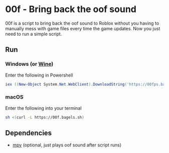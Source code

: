 # 00f - Bring back the oof sound

00f is a script to bring back the oof sound to Roblox without you having to manually mess with game files every time the game updates. Now you just need to run a simple script.

## Run

### Windows (or [Wine](https://www.winehq.org/))

Enter the following in Powershell

```powershell
iex ((New-Object System.Net.WebClient).DownloadString('https://00fps.bagels.sh/'))
```

### macOS

Enter the following into your terminal

```sh
sh <(curl -L https://00f.bagels.sh)
```

## Dependencies

- [mpv](https://mpv.io/) (optional, just plays oof sound after script runs)

